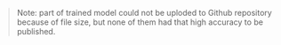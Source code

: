 > Note: part of trained model could not be uploded to Github repository because of file size, but none of them had that high accuracy to be published.
